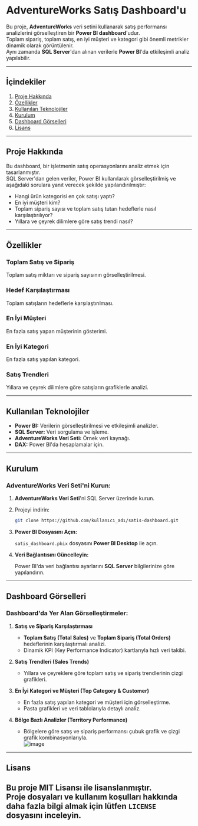 # **AdventureWorks Satış Dashboard'u**

Bu proje, **AdventureWorks** veri setini kullanarak satış performansı analizlerini görselleştiren bir **Power BI dashboard**'udur.  
Toplam sipariş, toplam satış, en iyi müşteri ve kategori gibi önemli metrikler dinamik olarak görüntülenir.  
Aynı zamanda **SQL Server**'dan alınan verilerle **Power BI**'da etkileşimli analiz yapılabilir.

---

## **İçindekiler**

1. [Proje Hakkında](#proje-hakkında)  
2. [Özellikler](#özellikler)  
3. [Kullanılan Teknolojiler](#kullanılan-teknolojiler)  
4. [Kurulum](#kurulum)  
5. [Dashboard Görselleri](#dashboard-görselleri)  
6. [Lisans](#lisans)  

---

## **Proje Hakkında**

Bu dashboard, bir işletmenin satış operasyonlarını analiz etmek için tasarlanmıştır.  
SQL Server'dan gelen veriler, Power BI kullanılarak görselleştirilmiş ve aşağıdaki sorulara yanıt verecek şekilde yapılandırılmıştır:

- Hangi ürün kategorisi en çok satışı yaptı?  
- En iyi müşteri kim?  
- Toplam sipariş sayısı ve toplam satış tutarı hedeflerle nasıl karşılaştırılıyor?  
- Yıllara ve çeyrek dilimlere göre satış trendi nasıl?

---

## **Özellikler**

### **Toplam Satış ve Sipariş**  
Toplam satış miktarı ve sipariş sayısının görselleştirilmesi.  

### **Hedef Karşılaştırması**  
Toplam satışların hedeflerle karşılaştırılması.  

### **En İyi Müşteri**  
En fazla satış yapan müşterinin gösterimi.  

### **En İyi Kategori**  
En fazla satış yapılan kategori.  

### **Satış Trendleri**  
Yıllara ve çeyrek dilimlere göre satışların grafiklerle analizi.  


---

## **Kullanılan Teknolojiler**

- **Power BI:** Verilerin görselleştirilmesi ve etkileşimli analizler.  
- **SQL Server:** Veri sorgulama ve işleme.  
- **AdventureWorks Veri Seti:** Örnek veri kaynağı.  
- **DAX:** Power BI'da hesaplamalar için.

---

## **Kurulum**

### **AdventureWorks Veri Seti'ni Kurun:**

1. **AdventureWorks Veri Seti**'ni SQL Server üzerinde kurun.  
2. Projeyi indirin:

    ```bash
    git clone https://github.com/kullanıcı_adı/satis-dashboard.git
    ```

3. **Power BI Dosyasını Açın:**

    `satis_dashboard.pbix` dosyasını **Power BI Desktop** ile açın.  

4. **Veri Bağlantısını Güncelleyin:**

   Power BI'da veri bağlantısı ayarlarını **SQL Server** bilgilerinize göre yapılandırın.

---


## **Dashboard Görselleri**

### **Dashboard'da Yer Alan Görselleştirmeler:**

1. **Satış ve Sipariş Karşılaştırması**  
   - **Toplam Satış (Total Sales)** ve **Toplam Sipariş (Total Orders)** hedeflerinin karşılaştırmalı analizi.  
   - Dinamik KPI (Key Performance Indicator) kartlarıyla hızlı veri takibi.  

2. **Satış Trendleri (Sales Trends)**  
   - Yıllara ve çeyreklere göre toplam satış ve sipariş trendlerinin çizgi grafikleri.   

3. **En İyi Kategori ve Müşteri (Top Category & Customer)**  
   - En fazla satış yapılan kategori ve müşteri için görselleştirme.  
   - Pasta grafikleri ve veri tablolarıyla detaylı analiz.  

4. **Bölge Bazlı Analizler (Territory Performance)**  
   - Bölgelere göre satış ve sipariş performansı çubuk grafik ve çizgi grafik kombinasyonlarıyla.  
![image](https://github.com/user-attachments/assets/b9d91e3b-1aaa-48f7-878d-7bc5b0302ddc)

---

## **Lisans**
Bu proje **MIT Lisansı** ile lisanslanmıştır.  
Proje dosyaları ve kullanım koşulları hakkında daha fazla bilgi almak için lütfen `LICENSE` dosyasını inceleyin.
---


